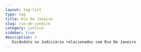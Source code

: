 ```yaml
---
layout: tag-list
type: tag
title: Rio De Janeiro
slug: rio-de-janeiro
category: justica
sidebar: true
description: >
   Escândalo no Judiciário relacionados com Rio De Janeiro
---
```

